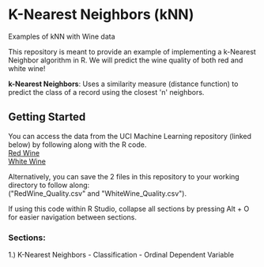 # K-Nearest Neighbors (kNN)
Examples of kNN with Wine data

This repository is meant to provide an example of implementing a k-Nearest Neighbor algorithm in R.  We will predict the wine quality of both red and white wine! 

**k-Nearest Neighbors**: Uses a similarity measure (distance function) to predict the class of a record using the closest 'n' neighbors. 

## Getting Started

You can access the data from the UCI Machine Learning repository (linked below) by following along with the R code.  
[Red Wine](https://archive.ics.uci.edu/ml/machine-learning-databases/wine-quality/winequality-red.csv)  
[White Wine](https://archive.ics.uci.edu/ml/machine-learning-databases/wine-quality/winequality-white.csv)

Alternatively, you can save the 2 files in this repository to your working directory to follow along:  
("RedWine_Quality.csv" and "WhiteWine_Quality.csv").
  
If using this code within R Studio, collapse all sections by pressing Alt + O for easier navigation between sections.  

### Sections:

1.)  K-Nearest Neighbors - Classification - Ordinal Dependent Variable

